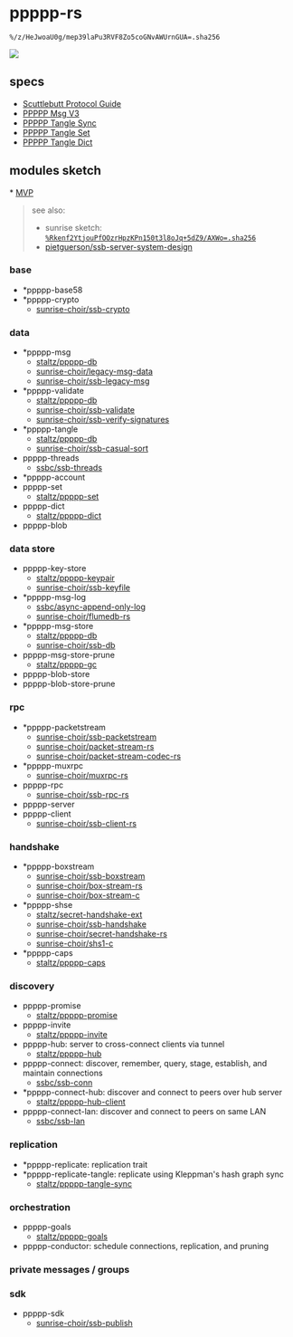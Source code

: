 # ppppp-rs

`%/z/HeJwoaU0g/mep39laPu3RVF8Zo5coGNvAWUrnGUA=.sha256`

![](https://i.kym-cdn.com/photos/images/original/002/205/488/707.jpg)

## specs

- [Scuttlebutt Protocol Guide](https://ssbc.github.io/scuttlebutt-protocol-guide/)
- [PPPPP Msg V3](https://github.com/staltz/ppppp-db/blob/master/protospec.md)
- [PPPPP Tangle Sync](https://github.com/staltz/ppppp-tangle-sync/blob/master/protospec.md)
- [PPPPP Tangle Set](https://github.com/staltz/ppppp-set/blob/master/protospec.md)
- [PPPPP Tangle Dict](https://github.com/staltz/ppppp-dict/blob/master/protospec.md)

## modules sketch

\* [MVP](https://github.com/ahdinosaur/ppppp-rs/issues/1)

> see also:
>
> - sunrise sketch: [`%Rkenf2YtjouPfOOzrHpzKPn150t3l8oJq+5dZ9/AXWo=.sha256`](https://viewer.scuttlebot.io/%25Rkenf2YtjouPfOOzrHpzKPn150t3l8oJq%2B5dZ9%2FAXWo%3D.sha256)
> - [pietguerson/ssb-server-system-design](https://github.com/pietgeursen/ssb-server-system-design)

### base

- \*ppppp-base58
- \*ppppp-crypto
  - [sunrise-choir/ssb-crypto](https://github.com/sunrise-choir/ssb-crypto)

### data

- \*ppppp-msg
  - [staltz/ppppp-db](https://github.com/staltz/ppppp-db)
  - [sunrise-choir/legacy-msg-data](https://github.com/sunrise-choir/legacy-msg-data)
  - [sunrise-choir/ssb-legacy-msg](https://github.com/sunrise-choir/ssb-legacy-msg)
- \*ppppp-validate
  - [staltz/ppppp-db](https://github.com/staltz/ppppp-db)
  - [sunrise-choir/ssb-validate](https://github.com/sunrise-choir/ssb-validate)
  - [sunrise-choir/ssb-verify-signatures](https://github.com/sunrise-choir/ssb-verify-signatures)
- \*ppppp-tangle
  - [staltz/ppppp-db](https://github.com/staltz/ppppp-db)
  - [sunrise-choir/ssb-casual-sort](https://github.com/sunrise-choir/ssb-casual-sort)
- ppppp-threads
  - [ssbc/ssb-threads](https://github.com/ssbc/ssb-threads)
- \*ppppp-account
- ppppp-set
  - [staltz/ppppp-set](https://github.com/staltz/ppppp-set)
- ppppp-dict
  - [staltz/ppppp-dict](https://github.com/staltz/ppppp-dict)
- ppppp-blob

### data store

- ppppp-key-store
  - [staltz/ppppp-keypair](https://github.com/staltz/ppppp-keypair)
  - [sunrise-choir/ssb-keyfile](https://github.com/sunrise-choir/ssb-keyfile)
- \*ppppp-msg-log
  - [ssbc/async-append-only-log](https://github.com/ssbc/async-append-only-log)
  - [sunrise-choir/flumedb-rs](https://github.com/sunrise-choir/flumedb-rs)
- \*ppppp-msg-store
  - [staltz/ppppp-db](https://github.com/staltz/ppppp-db)
  - [sunrise-choir/ssb-db](https://github.com/sunrise-choir/ssb-db)
- ppppp-msg-store-prune
  - [staltz/ppppp-gc](https://github.com/staltz/ppppp-gc)
- ppppp-blob-store
- ppppp-blob-store-prune

### rpc

- \*ppppp-packetstream
  - [sunrise-choir/ssb-packetstream](https://github.com/sunrise-choir/ssb-packetstream)
  - [sunrise-choir/packet-stream-rs](https://github.com/sunrise-choir/packet-stream-rs)
  - [sunrise-choir/packet-stream-codec-rs](https://github.com/sunrise-choir/packet-stream-codec-rs)
- \*ppppp-muxrpc
  - [sunrise-choir/muxrpc-rs](https://github.com/sunrise-choir/muxrpc-rs)
- ppppp-rpc
  - [sunrise-choir/ssb-rpc-rs](https://github.com/sunrise-choir/ssb-rpc-rs)
- ppppp-server
- ppppp-client
  - [sunrise-choir/ssb-client-rs](https://github.com/sunrise-choir/ssb-client-rs)

### handshake

- \*ppppp-boxstream
  - [sunrise-choir/ssb-boxstream](https://github.com/sunrise-choir/ssb-boxstream)
  - [sunrise-choir/box-stream-rs](https://github.com/sunrise-choir/box-stream-rs)
  - [sunrise-choir/box-stream-c](https://github.com/sunrise-choir/box-stream-c)
- \*ppppp-shse
  - [staltz/secret-handshake-ext](https://github.com/staltz/secret-handshake-ext)
  - [sunrise-choir/ssb-handshake](https://github.com/sunrise-choir/ssb-handshake)
  - [sunrise-choir/secret-handshake-rs](https://github.com/sunrise-choir/secret-handshake-rs)
  - [sunrise-choir/shs1-c](https://github.com/sunrise-choir/shs1-c)
- \*ppppp-caps
  - [staltz/ppppp-caps](https://github.com/staltz/ppppp-caps)

### discovery

- ppppp-promise
  - [staltz/ppppp-promise](https://github.com/staltz/ppppp-promise)
- ppppp-invite
  - [staltz/ppppp-invite](https://github.com/staltz/ppppp-invite)
- ppppp-hub: server to cross-connect clients via tunnel
  - [staltz/ppppp-hub](https://github.com/staltz/ppppp-hub)
- ppppp-connect: discover, remember, query, stage, establish, and maintain connections
  - [ssbc/ssb-conn](https://github.com/ssbc/ssb-conn)
- \*ppppp-connect-hub: discover and connect to peers over hub server
  - [staltz/ppppp-hub-client](https://github.com/staltz/ppppp-hub-client)
- ppppp-connect-lan: discover and connect to peers on same LAN
  - [ssbc/ssb-lan](https://github.com/ssbc/ssb-lan)

### replication

- \*ppppp-replicate: replication trait
- \*ppppp-replicate-tangle: replicate using Kleppman's hash graph sync
  - [staltz/ppppp-tangle-sync](https://github.com/staltz/ppppp-tangle-sync)

### orchestration

- ppppp-goals
  - [staltz/ppppp-goals](https://github.com/staltz/ppppp-goals)
- ppppp-conductor: schedule connections, replication, and pruning

### private messages / groups

### sdk

- ppppp-sdk
  - [sunrise-choir/ssb-publish](https://github.com/sunrise-choir/ssb-publish)
